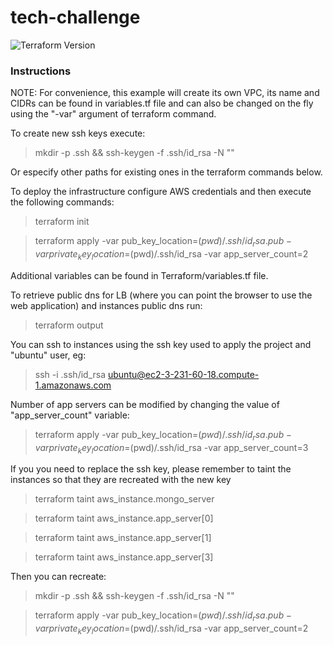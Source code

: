 tech-challenge
===

![Terraform Version](https://img.shields.io/badge/Terraform-%3E%3D0.14.0-blue.svg)

### Instructions 

NOTE: For convenience, this example will create its own VPC, its name and CIDRs can be found in variables.tf file and can also be changed on the fly using the "-var" argument of terraform command.

To create new ssh keys execute:
>mkdir -p .ssh && ssh-keygen -f .ssh/id_rsa -N ""

Or especify other paths for existing ones in the terraform commands below.

To deploy the infrastructure configure AWS credentials and then execute the following commands:
>terraform init

>terraform apply -var pub_key_location=$(pwd)/.ssh/id_rsa.pub -var private_key_location=$(pwd)/.ssh/id_rsa -var app_server_count=2

Additional variables can be found in Terraform/variables.tf file.

To retrieve public dns for LB (where you can point the browser to use the web application) and instances public dns run:
>terraform output

You can ssh to instances using the ssh key used to apply the project and "ubuntu" user, eg:
>ssh -i .ssh/id_rsa ubuntu@ec2-3-231-60-18.compute-1.amazonaws.com

Number of app servers can be modified by changing the value of "app_server_count" variable:
>terraform apply -var pub_key_location=$(pwd)/.ssh/id_rsa.pub -var private_key_location=$(pwd)/.ssh/id_rsa -var app_server_count=3

If you you need to replace the ssh key, please remember to taint the instances so that they are recreated with the new key
>terraform taint aws_instance.mongo_server

>terraform taint aws_instance.app_server[0]

>terraform taint aws_instance.app_server[1]

>terraform taint aws_instance.app_server[3]

Then you can recreate:
>mkdir -p .ssh && ssh-keygen -f .ssh/id_rsa -N ""

>terraform apply -var pub_key_location=$(pwd)/.ssh/id_rsa.pub -var private_key_location=$(pwd)/.ssh/id_rsa -var app_server_count=2
